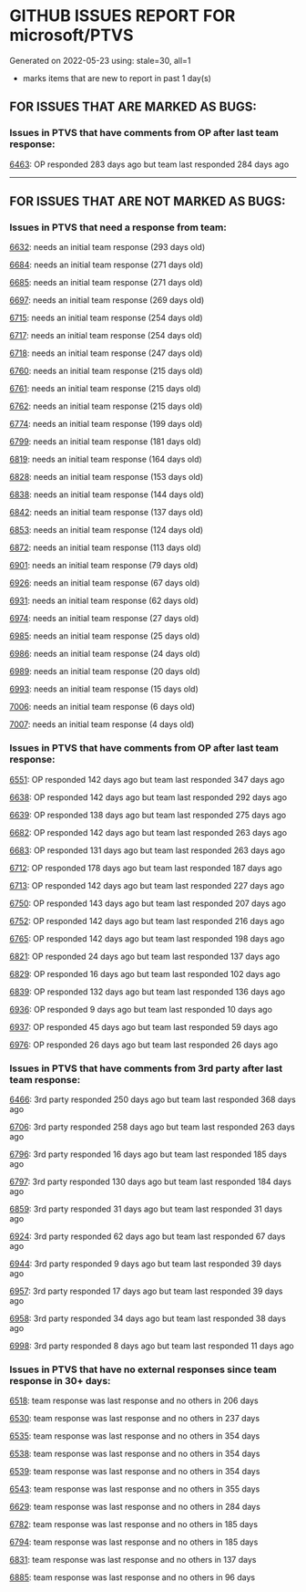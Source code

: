 
# GITHUB ISSUES REPORT FOR microsoft/PTVS


Generated on 2022-05-23 using: stale=30, all=1


* marks items that are new to report in past 1 day(s)


## FOR ISSUES THAT ARE MARKED AS BUGS:


### Issues in PTVS that have comments from OP after last team response:


  [6463](https://github.com/microsoft/PTVS/issues/6463 "Debugger is not attached after several hangs in internal python module"): OP responded 283 days ago but team last responded 284 days ago

---

## FOR ISSUES THAT ARE NOT MARKED AS BUGS:


### Issues in PTVS that need a response from team:


  [6632](https://github.com/microsoft/PTVS/issues/6632 "Publish Now in project properties should auto save first"): needs an initial team response (293 days old)

  [6684](https://github.com/microsoft/PTVS/issues/6684 "VS will restart with System.AccessViolationException."): needs an initial team response (271 days old)

  [6685](https://github.com/microsoft/PTVS/issues/6685 "Failed to Run Tests and Debug Test from Solution Explorer window."): needs an initial team response (271 days old)

  [6697](https://github.com/microsoft/PTVS/issues/6697 "After adding the file as a link first, the file will not be added to the project."): needs an initial team response (269 days old)

  [6715](https://github.com/microsoft/PTVS/issues/6715 "An error message &quot;This project &quot;PythonApplication3&quot; has a reference to a missing Conda environment &quot;env3&quot;&quot; always pops up when restart the VS."): needs an initial team response (254 days old)

  [6717](https://github.com/microsoft/PTVS/issues/6717 "Missing package check doesn't understand flask requirements"): needs an initial team response (254 days old)

  [6718](https://github.com/microsoft/PTVS/issues/6718 "Set as current option should be checked and disabled when project uses default"): needs an initial team response (247 days old)

  [6760](https://github.com/microsoft/PTVS/issues/6760 "Evaluates all the expressions in interactive windows ignore the Completion Mode setting."): needs an initial team response (215 days old)

  [6761](https://github.com/microsoft/PTVS/issues/6761 "It can not auto-detect but let you customize all parameters when add custom environment which install from Microsoft Store."): needs an initial team response (215 days old)

  [6762](https://github.com/microsoft/PTVS/issues/6762 "Unchecked &quot;Parameter information&quot; still has signature help."): needs an initial team response (215 days old)

  [6774](https://github.com/microsoft/PTVS/issues/6774 "The Python installed from Microsoft Store couldn't view installed packages when first use the environment."): needs an initial team response (199 days old)

  [6799](https://github.com/microsoft/PTVS/issues/6799 "Python configuration hard coded into MSBuild config for CPython extension projects "): needs an initial team response (181 days old)

  [6819](https://github.com/microsoft/PTVS/issues/6819 "Unexpected error when adding python environment"): needs an initial team response (164 days old)

  [6828](https://github.com/microsoft/PTVS/issues/6828 "The &quot;Add new item&quot; windows jumped out again after add new item in Django project."): needs an initial team response (153 days old)

  [6838](https://github.com/microsoft/PTVS/issues/6838 "Unable to Create DjangoWebProject after following Configuration Read Me for setting up SuperUser: devenv.exe project issue tracker says:>"): needs an initial team response (144 days old)

  [6842](https://github.com/microsoft/PTVS/issues/6842 "Django functions in context menu can only be used once"): needs an initial team response (137 days old)

  [6853](https://github.com/microsoft/PTVS/issues/6853 "Unable to install suggested module when using IPython interactive mode."): needs an initial team response (124 days old)

  [6872](https://github.com/microsoft/PTVS/issues/6872 "Cannot use Cookiecutter to load template."): needs an initial team response (113 days old)

  [6901](https://github.com/microsoft/PTVS/issues/6901 "Live Share: A warning appears when joining a shared window via VS."): needs an initial team response (79 days old)

  [6926](https://github.com/microsoft/PTVS/issues/6926 "No Longer Able to Set Python Editor for different file extensions in VS2022"): needs an initial team response (67 days old)

  [6931](https://github.com/microsoft/PTVS/issues/6931 "(from visualstudio-docs repo) &quot;Call the DLL from Python&quot; example not working"): needs an initial team response (62 days old)

  [6974](https://github.com/microsoft/PTVS/issues/6974 "No IntelliSense when import folder under the workspace."): needs an initial team response (27 days old)

  [6985](https://github.com/microsoft/PTVS/issues/6985 "Missing options in editing Fonts and colors"): needs an initial team response (25 days old)

  [6986](https://github.com/microsoft/PTVS/issues/6986 "Embedded Python 3.10 interpreters not detected by debugger"): needs an initial team response (24 days old)

  [6989](https://github.com/microsoft/PTVS/issues/6989 "Building a Python env crashes the program."): needs an initial team response (20 days old)

  [6993](https://github.com/microsoft/PTVS/issues/6993 "Unexpected error pops up in the console when attach a running python.exe"): needs an initial team response (15 days old)

  [7006](https://github.com/microsoft/PTVS/issues/7006 "Live Share: The 'TerminalWindowPackage' package did not load correctly. "): needs an initial team response (6 days old)

  [7007](https://github.com/microsoft/PTVS/issues/7007 "Project structure is not displayed in SE windows under non-administrators."): needs an initial team response (4 days old)

### Issues in PTVS that have comments from OP after last team response:


  [6551](https://github.com/microsoft/PTVS/issues/6551 "Navigation bar is not working"): OP responded 142 days ago but team last responded 347 days ago

  [6638](https://github.com/microsoft/PTVS/issues/6638 "Refactor rename incorrect when the referenced method is defined in another project. "): OP responded 142 days ago but team last responded 292 days ago

  [6639](https://github.com/microsoft/PTVS/issues/6639 " IntelliSense does not work when changed SearchPath in PythonSettings.json file in open folder."): OP responded 138 days ago but team last responded 275 days ago

  [6682](https://github.com/microsoft/PTVS/issues/6682 "Cannot use IPython interactive mode on python3.9"): OP responded 142 days ago but team last responded 263 days ago

  [6683](https://github.com/microsoft/PTVS/issues/6683 "After deleting and re-creating, conda env will not appear in the list."): OP responded 131 days ago but team last responded 263 days ago

  [6712](https://github.com/microsoft/PTVS/issues/6712 "The option &quot;Python/Native Debugging&quot; is missing."): OP responded 178 days ago but team last responded 187 days ago

  [6713](https://github.com/microsoft/PTVS/issues/6713 "reportMissingModuleSource: Even if the module is successfully installed, a warning will still be displayed in the output."): OP responded 142 days ago but team last responded 227 days ago

  [6750](https://github.com/microsoft/PTVS/issues/6750 "An error pops up when run &quot;Django Check, Django Migrate, Django Create Superuser...&quot;. "): OP responded 143 days ago but team last responded 207 days ago

  [6752](https://github.com/microsoft/PTVS/issues/6752 "An error message &quot;Invalid path mode '\' in: No newline at end of file&quot; pops up when for formatting document."): OP responded 142 days ago but team last responded 216 days ago

  [6765](https://github.com/microsoft/PTVS/issues/6765 "Live Share: Cannot enter the sharing window through the browser, and a warning appears when opened through VS."): OP responded 142 days ago but team last responded 198 days ago

  [6821](https://github.com/microsoft/PTVS/issues/6821 "The new Python debugger in version 2022 won't stop with Flask routes"): OP responded 24 days ago but team last responded 137 days ago

  [6829](https://github.com/microsoft/PTVS/issues/6829 "IntelliSense which is modified manually does not work after restart the VS."): OP responded 16 days ago but team last responded 102 days ago

  [6839](https://github.com/microsoft/PTVS/issues/6839 "The type information displayed wrong for sys.exc_info with the latest typeshed"): OP responded 132 days ago but team last responded 136 days ago

  [6936](https://github.com/microsoft/PTVS/issues/6936 "Skip tests after clicking “Analyze Code Coverage”."): OP responded 9 days ago but team last responded 10 days ago

  [6937](https://github.com/microsoft/PTVS/issues/6937 "An error &quot;Cannot access a disposed object...&quot; pops up when save Python Project File."): OP responded 45 days ago but team last responded 59 days ago

  [6976](https://github.com/microsoft/PTVS/issues/6976 "An error pops up after clicking Add environment."): OP responded 26 days ago but team last responded 26 days ago

### Issues in PTVS that have comments from 3rd party after last team response:


  [6466](https://github.com/microsoft/PTVS/issues/6466 " IronPython WPF Application project is missing on build 15.9.35 and 16.4.21."): 3rd party responded 250 days ago but team last responded 368 days ago

  [6706](https://github.com/microsoft/PTVS/issues/6706 "Need python fstring support. It's not rendering correctly"): 3rd party responded 258 days ago but team last responded 263 days ago

  [6796](https://github.com/microsoft/PTVS/issues/6796 "Breakpoints in tests can't be hit"): 3rd party responded 16 days ago but team last responded 185 days ago

  [6797](https://github.com/microsoft/PTVS/issues/6797 "VS2022 no longer allows mapping file extensions to the Python editor"): 3rd party responded 130 days ago but team last responded 184 days ago

  [6859](https://github.com/microsoft/PTVS/issues/6859 "VS 2022 with a python project starts Node.exe using one CPU core"): 3rd party responded 31 days ago but team last responded 31 days ago

  [6924](https://github.com/microsoft/PTVS/issues/6924 "can not debug both python and C code"): 3rd party responded 62 days ago but team last responded 67 days ago

  [6944](https://github.com/microsoft/PTVS/issues/6944 "Visual Studio 2022 crashes when i try to open &quot;manage python packages&quot;"): 3rd party responded 9 days ago but team last responded 39 days ago

  [6957](https://github.com/microsoft/PTVS/issues/6957 "When I try to use Environment Menu python for both 2022 and 2019, visual studio crashes"): 3rd party responded 17 days ago but team last responded 39 days ago

  [6958](https://github.com/microsoft/PTVS/issues/6958 "No IntelliSense when import module under the solution."): 3rd party responded 34 days ago but team last responded 38 days ago

  [6998](https://github.com/microsoft/PTVS/issues/6998 "Many Problems with VS2022"): 3rd party responded 8 days ago but team last responded 11 days ago

### Issues in PTVS that have no external responses since team response in 30+ days:


  [6518](https://github.com/microsoft/PTVS/issues/6518 "Variables in the Autos window/Locals view are missing with attach"): team response was last response and no others in 206 days

  [6530](https://github.com/microsoft/PTVS/issues/6530 "Some functions are missing in Dev17."): team response was last response and no others in 237 days

  [6535](https://github.com/microsoft/PTVS/issues/6535 "There is no warning message before running the project even though the project contains error."): team response was last response and no others in 354 days

  [6538](https://github.com/microsoft/PTVS/issues/6538 "No static analysis suggestions in Interactive window."): team response was last response and no others in 354 days

  [6539](https://github.com/microsoft/PTVS/issues/6539 "Module changes in interactive window are not working"): team response was last response and no others in 354 days

  [6543](https://github.com/microsoft/PTVS/issues/6543 "No variables in Auto window when debug."): team response was last response and no others in 355 days

  [6629](https://github.com/microsoft/PTVS/issues/6629 "Django completions in html file does not work."): team response was last response and no others in 284 days

  [6782](https://github.com/microsoft/PTVS/issues/6782 "Syntax Highlighting for 'in', 'not in', and 'is' appears to be missing"): team response was last response and no others in 185 days

  [6794](https://github.com/microsoft/PTVS/issues/6794 "Live Share: The error &quot;'intelliCodeCppPackage' package did not load correctly&quot; pops up when join live share Session."): team response was last response and no others in 185 days

  [6831](https://github.com/microsoft/PTVS/issues/6831 "Even though the &quot;Ignore system-wide PYTHONPATH variable&quot; option is checked, it will become unchecked after restart the VS."): team response was last response and no others in 137 days

  [6885](https://github.com/microsoft/PTVS/issues/6885 "Visual Studio 2022 intellisense autocomplete erroneous deletions"): team response was last response and no others in 96 days
